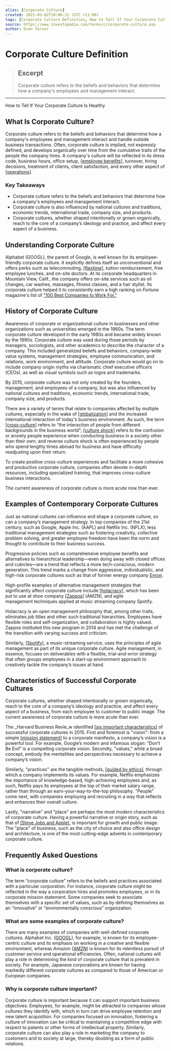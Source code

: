 ```yaml
---
alias: [Corporate Culture]
created: 2021-03-02T19:00:22 (UTC +11:00)
tags: [Corporate Culture Definition, How to Tell If Your Corporate Culture Is Healthy]
source: https://www.investopedia.com/terms/c/corporate-culture.asp
author: Evan Tarver
---
```


# Corporate Culture Definition

> ## Excerpt
> Corporate culture refers to the beliefs and behaviors that determine how a company's employees and management interact.

---

How to Tell If Your Corporate Culture Is Healthy
## What Is Corporate Culture?

Corporate culture refers to the beliefs and behaviors that determine how a company's employees and management interact and handle outside business transactions. Often, corporate culture is implied, not expressly defined, and develops organically over time from the cumulative traits of the people the company hires. A company's culture will be reflected in its dress code, business hours, office setup, [[employee benefits]](https://www.investopedia.com/terms/f/fringe-benefits.asp), turnover, hiring decisions, treatment of clients, client satisfaction, and every other aspect of [[operations]](https://www.investopedia.com/terms/o/operations-management.asp).

### Key Takeaways

-   Corporate culture refers to the beliefs and behaviors that determine how a company's employees and management interact.
-   Corporate culture is also influenced by national cultures and traditions, economic trends, international trade, company size, and products.
-   Corporate cultures, whether shaped intentionally or grown organically, reach to the core of a company’s ideology and practice, and affect every aspect of a business.

## Understanding Corporate Culture

Alphabet (GOOGL), the parent of Google, is well known for its employee-friendly corporate culture. It explicitly defines itself as unconventional and offers perks such as telecommuting, [[flextime]](https://www.investopedia.com/terms/f/flextime.asp), tuition reimbursement, free employee lunches, and on-site doctors. At its corporate headquarters in Mountain View, Calif., the company offers on-site services such as oil changes, car washes, massages, fitness classes, and a hair stylist. Its corporate culture helped it to consistently earn a high ranking on _Fortune_ magazine's list of ["100 Best Companies to Work For."](http://fortune.com/best-companies/)

## History of Corporate Culture

Awareness of corporate or organizational culture in businesses and other organizations such as universities emerged in the 1960s. The term corporate culture developed in the early 1980s and became widely known by the 1990s. Corporate culture was used during those periods by managers, sociologists, and other academics to describe the character of a company. This included generalized beliefs and behaviors, company-wide value systems, management strategies, employee communication, and relations, work environment, and attitude. Corporate culture would go on to include company origin myths via charismatic chief executive officers (CEOs), as well as visual symbols such as logos and trademarks.

By 2015, corporate culture was not only created by the founders, management, and employees of a company, but was also influenced by national cultures and traditions, economic trends, international trade, company size, and products.

There are a variety of terms that relate to companies affected by multiple cultures, especially in the wake of [[globalization]](https://www.investopedia.com/terms/g/globalization.asp) and the increased international interaction of today's business environment. As such, the term [[cross-culture]](https://www.investopedia.com/terms/c/cross-culture.asp) refers to “the interaction of people from different backgrounds in the business world”; [[culture shock]](https://www.investopedia.com/terms/c/culture-shock.asp) refers to the confusion or anxiety people experience when conducting business in a society other than their own; and reverse culture shock is often experienced by people who spend lengthy times abroad for business and have difficulty readjusting upon their return.

To create positive cross-culture experiences and facilitate a more cohesive and productive corporate culture, companies often devote in-depth resources, including specialized training, that improves cross-culture business interactions.

The current awareness of corporate culture is more acute now than ever.

## Examples of Contemporary Corporate Cultures

Just as national cultures can influence and shape a corporate culture, so can a company’s management strategy. In top companies of the 21st century, such as Google, Apple Inc. (AAPL) and Netflix Inc. (NFLX), less traditional management strategies such as fostering creativity, collective problem solving, and greater employee freedom have been the norm and thought to contribute to their business success.

Progressive policies such as comprehensive employee benefits and alternatives to hierarchical leadership—even doing away with closed offices and cubicles—are a trend that reflects a more tech-conscious, modern generation. This trend marks a change from aggressive, individualistic, and high-risk corporate cultures such as that of former energy company [Enron](https://www.investopedia.com/updates/enron-scandal-summary/).

High-profile examples of alternative management strategies that significantly affect corporate culture include [[holacracy]](https://www.holacracy.org/), which has been put to use at shoe company [[Zappos]](https://www.zapposinsights.com/about) (AMZN), and agile management techniques applied at music streaming company Spotify.

Holacracy is an open management philosophy that, among other traits, eliminates job titles and other such traditional hierarchies. Employees have flexible roles and self-organization, and collaboration is highly valued. Zappos instituted this new program in 2014 and has met the challenge of the transition with varying success and criticism.

Similarly, [[Spotify]](https://www.spotify.com/us/), a music-streaming service, uses the principles of agile management as part of its unique corporate culture. Agile management, in essence, focuses on deliverables with a flexible, trial-and-error strategy that often groups employees in a start-up environment approach to creatively tackle the company’s issues at hand.

## Characteristics of Successful Corporate Cultures

Corporate cultures, whether shaped intentionally or grown organically, reach to the core of a company’s ideology and practice, and affect every aspect of a business, from each employee to customer to public image. The current awareness of corporate culture is more acute than ever.

The _Harvard Business Revie_w identified [[six important characteristics]](https://hbr.org/2013/05/six-components-of-culture/) of successful corporate cultures in 2015. First and foremost is "vision": from a simple [[mission statement]](https://www.investopedia.com/terms/m/missionstatement.asp) to a corporate manifesto, a company’s vision is a powerful tool. For example, Google’s modern and infamous slogan: “Don’t Be Evil” is a compelling corporate vision. Secondly, "values," while a broad concept, embody the mentalities and perspectives necessary to achieve a company’s vision.

Similarly, "practices" are the tangible methods, [[guided by ethics]](https://www.investopedia.com/terms/b/business-ethics.asp), through which a company implements its values. For example, Netflix emphasizes the importance of knowledge-based, high-achieving employees and, as such, Netflix pays its employees at the top of their market salary range, rather than through an earn-your-way-to-the-top philosophy. "People" come next, with companies employing and recruiting in a way that reflects and enhances their overall culture.

Lastly, "narrative" and "place" are perhaps the most modern characteristics of corporate culture. Having a powerful narrative or origin story, such as that of [[Steve Jobs and Apple]](https://www.investopedia.com/articles/fundamental-analysis/12/steve-jobs-apple-story.asp), is important for growth and public image. The "place" of business, such as the city of choice and also office design and architecture, is one of the most cutting-edge advents in contemporary corporate culture.

## Frequently Asked Questions

### What is corporate culture?

The term “corporate culture” refers to the beliefs and practices associated with a particular corporation. For instance, corporate culture might be reflected in the way a corporation hires and promotes employees, or in its corporate mission statement. Some companies seek to associate themselves with a specific set of values, such as by defining themselves as an “innovative” or “environmentally conscious” organization.

### What are some examples of corporate culture?

There are many examples of companies with well-defined corporate cultures. Alphabet Inc. ([GOOGL](https://www.investopedia.com/markets/quote?tvwidgetsymbol=GOOGL)), for example, is known for its employee-centric culture and its emphasis on working in a creative and flexible environment, whereas Amazon ([AMZN](https://www.investopedia.com/markets/quote?tvwidgetsymbol=AMZN)) is known for its relentless pursuit of customer service and operational efficiencies. Often, national cultures will play a role in determining the kind of corporate culture that is prevalent in society. For example, Japanese corporations are known for having markedly different corporate cultures as compared to those of American or European companies.

### Why is corporate culture important?

Corporate culture is important because it can support important business objectives. Employees, for example, might be attracted to companies whose cultures they identify with, which in turn can drive employee retention and new talent acquisition. For companies focused on innovation, fostering a culture of innovation can be critical to maintaining a competitive edge with respect to patents or other forms of intellectual property. Similarly, corporate culture can also play a role in marketing the company to customers and to society at large, thereby doubling as a form of public relations.
